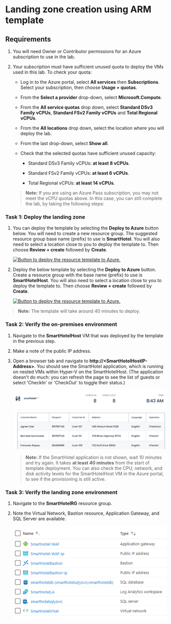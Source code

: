 # Landing zone creation using ARM template

## Requirements

1. You will need Owner or Contributor permissions for an Azure subscription to use in the lab.

2. Your subscription must have sufficient unused quota to deploy the VMs used in this lab. To check your quota:

    - Log in to the Azure portal, select **All services** then **Subscriptions**. Select your subscription, then choose **Usage + quotas**.
  
    - From the **Select a provider** drop-down, select **Microsoft.Compute**.
  
    - From the **All service quotas** drop down, select **Standard DSv3 Family vCPUs**, **Standard FSv2 Family vCPUs** and **Total Regional vCPUs**.
  
    - From the **All locations** drop down, select the location where you will deploy the lab.
  
    - From the last drop-down, select **Show all**.
  
    - Check that the selected quotas have sufficient unused capacity:
  
        - Standard DSv3 Family vCPUs: **at least 8 vCPUs**.
  
        - Standard FSv2 Family vCPUs: **at least 6 vCPUs**.

        - Total Regional vCPUs: **at least 14 vCPUs**.

    > **Note:** If you are using an Azure Pass subscription, you may not meet the vCPU quotas above. In this case, you can still complete the lab, by taking the following steps:


### Task 1: Deploy the landing zone

1. You can deploy the template by selecting the **Deploy to Azure** button below. You will need to create a new resource group. The suggested resource group base name (prefix) to use is **SmartHotel**. You will also need to select a location close to you to deploy the template to. Then choose **Review + create** followed by **Create**. 
     
     [![Button to deploy the resource template to Azure.](https://aka.ms/deploytoazurebutton "Deploy the Contoso HA resources to Azure")](https://portal.azure.com/#create/Microsoft.Template/uri/https://experienceazure.blob.core.windows.net/templates/mcw-line-of-business-application-migration/lob-lz-deploy.json)
  
2.  Deploy the below template by selecting the **Deploy to Azure** button. Create a resource group with the base name (prefix) to use is **SmartHotelHost**. You will also need to select a location close to you to deploy the template to. Then choose **Review + create** followed by **Create**. 

     [![Button to deploy the resource template to Azure.](https://aka.ms/deploytoazurebutton "Deploy the Contoso HA resources to Azure")](https://portal.azure.com/#create/Microsoft.Template/uri/https://experienceazure.blob.core.windows.net/templates/mcw-line-of-business-application-migration/deploy-01-snapshot.json)

   
   > **Note:** The template will take around 40 minutes to deploy. 


### Task 2: Verify the on-premises environment

1. Navigate to the **SmartHotelHost** VM that was deployed by the template in the previous step.

2. Make a note of the public IP address.

3. Open a browser tab and navigate to **http://\<SmartHotelHostIP-Address\>**. You should see the SmartHotel application, which is running on nested VMs within Hyper-V on the SmartHotelHost. (The application doesn't do much: you can refresh the page to see the list of guests or select 'CheckIn' or 'CheckOut' to toggle their status.)

    ![Browser screenshot showing the SmartHotel application.](Images/smarthotel.png "SmartHotel application")

    
    > **Note:** If the SmartHotel application is not shown, wait 10 minutes and try again. It takes **at least 40 minutes** from the start of template deployment. You can also check the CPU, network, and disk activity levels for the SmartHotelHost VM in the Azure portal, to see if the provisioning is still active.
    

### Task 3: Verify the landing zone environment

1. Navigate to the **SmartHotelRG** resource group.
 
2. Note the Virtual Network, Bastion resource, Application Gateway, and SQL Server are available.

    ![Listing of expected resources from the landing zone deployment.](Images/landingzone.png "Landing zone screenshot") 
    
